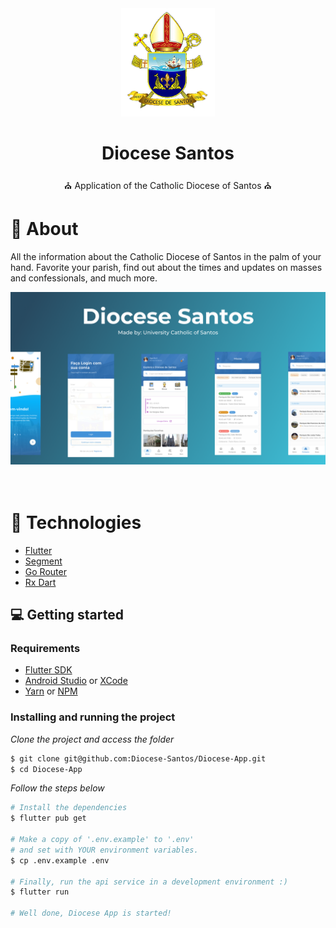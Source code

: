 <div align="center">
  <img src=".github/assets/diocese_santos_logo.png" width="150" />
  <h1>Diocese Santos</h1>
  <p>⛪ Application of the Catholic Diocese of Santos ⛪</p>
</div>

# 👀 About

All the information about the Catholic Diocese of Santos in the palm of your hand. Favorite your parish, find out about the times and updates on masses and confessionals, and much more.

<div align="center">
  <img src=".github/assets/cover.png" width="700" /> 
</div>

<br>
<br>

# 🚀 Technologies

- [Flutter](https://flutter.dev/)
- [Segment](https://segment.com/)
- [Go Router](https://pub.dev/packages/go_router)
- [Rx Dart](https://pub.dev/packages/rxdart)

## 💻 Getting started

### Requirements

- [Flutter SDK](https://flutter.dev/docs/get-started/install)
- [Android Studio](https://developer.android.com/studio?hl=pt-br) or [XCode](https://developer.apple.com/xcode/)
- [Yarn](https://classic.yarnpkg.com/) or [NPM](https://www.npmjs.com/)

### Installing and running the project

_Clone the project and access the folder_

```bash
$ git clone git@github.com:Diocese-Santos/Diocese-App.git
$ cd Diocese-App
```

_Follow the steps below_

```bash
# Install the dependencies
$ flutter pub get

# Make a copy of '.env.example' to '.env'
# and set with YOUR environment variables.
$ cp .env.example .env

# Finally, run the api service in a development environment :)
$ flutter run

# Well done, Diocese App is started!
```
